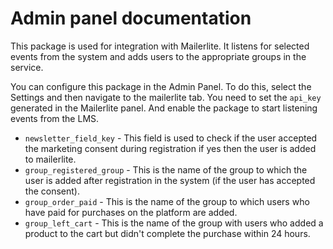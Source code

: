 # Admin panel documentation

This package is used for integration with Mailerlite. It listens for selected events from the system and adds users to the appropriate groups in the service.

You can configure this package in the Admin Panel. To do this, select the Settings and then navigate to the mailerlite tab.
You need to set the `api_key` generated in the Mailerlite panel. And enable the package to start listening events from the LMS.

- `newsletter_field_key` - This field is used to check if the user accepted the marketing consent during registration if yes then the user is added to mailerlite.
- `group_registered_group` - This is the name of the group to which the user is added after registration in the system (if the user has accepted the consent).
- `group_order_paid` - This is the name of the group to which users who have paid for purchases on the platform are added.
- `group_left_cart` - This is the name of the group with users who added a product to the cart but didn't complete the purchase within 24 hours.
